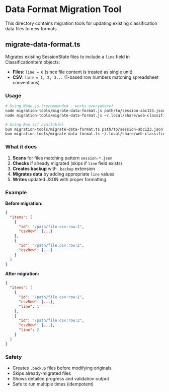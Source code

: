 # Data Format Migration Tool

This directory contains migration tools for updating existing classification data files to new formats.

## migrate-data-format.ts

Migrates existing SessionState files to include a `line` field in ClassificationItem objects:

- **Files**: `line = 0` (since file content is treated as single unit)
- **CSV**: `line = 1, 2, 3...` (1-based row numbers matching spreadsheet conventions)

### Usage

```bash
# Using Node.js (recommended - works everywhere)
node migration-tools/migrate-data-format.js path/to/session-abc123.json
node migration-tools/migrate-data-format.js ~/.local/share/web-classifier/

# Using Bun (if available)
bun migration-tools/migrate-data-format.ts path/to/session-abc123.json
bun migration-tools/migrate-data-format.ts ~/.local/share/web-classifier/
```

### What it does

1. **Scans** for files matching pattern `session-*.json`
2. **Checks** if already migrated (skips if `line` field exists)
3. **Creates backup** with `.backup` extension
4. **Migrates data** by adding appropriate `line` values
5. **Writes** updated JSON with proper formatting

### Example

**Before migration:**
```json
{
  "items": [
    {
      "id": "/path/file.csv:row:1",
      "csvRow": {...}
    },
    {
      "id": "/path/file.csv:row:2",
      "csvRow": {...}
    }
  ]
}
```

**After migration:**
```json
{
  "items": [
    {
      "id": "/path/file.csv:row:1",
      "csvRow": {...},
      "line": 1
    },
    {
      "id": "/path/file.csv:row:2",
      "csvRow": {...},
      "line": 2
    }
  ]
}
```

### Safety

- Creates `.backup` files before modifying originals
- Skips already-migrated files
- Shows detailed progress and validation output
- Safe to run multiple times (idempotent)